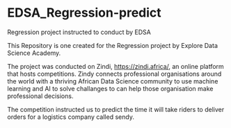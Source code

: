 # EDSA_Regression-predict
Regression project instructed to conduct by EDSA

This Repository is one created for the Regression project by Explore Data Science Academy.

The project was conducted on Zindi, https://zindi.africa/, an online platform that hosts competitions. Zindy connects professional organisations around the world with a thriving African Data Science community to use machine learning and AI to solve challanges to can help those organisation make professional decisions.

The competition instructed us to predict the time it will take riders to deliver orders for a logistics company called sendy. 


